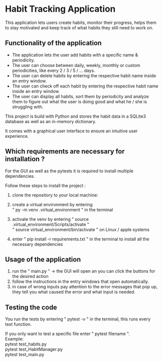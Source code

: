 # Habit Tracking Application
This application lets users create habits, monitor their progress, helps them to stay motivated and keep track of what habits they still need to work on.

## Functionality of the application
* The application lets the user add habits with a specific name & periodicity.  
* The user can choose between daily, weekly, monthly or custom periodicities, like every 2 / 3 / 5 / ... days.  
* The user can delete habits by entering the respective habit name inside an entry window.  
* The user can check off each habit by entering the respective habit name inside an entry window.  
* The user can display all habits, sort them by periodicity and analyze them to figure out what the user is doing good and what he / she is struggling with.  

This project is build with Python and stores the habit data in a SQLite3 database as well as an in-memory dictionary.  

It comes with a graphical user interface to ensure an intuitive user experience.  



## Which requirements are necessary for installation ? 
For the GUI as well as the pytests it is required to install multiple dependencies.  

Follow these steps to install the project :  

1. clone the repository to your local machine:  

2. create a virtual environment by entering  
    " py -m venv .virtual_environment " in the terminal  

3. activate the venv by entering " source .virtual_environment/Scripts/activate "    
" source virtual_environment/bin/activate " on Linux / apple systems  

4. enter " pip install -r requirements.txt " in the terminal to install all the necessary dependencies  

## Usage of the application

1. run the " main.py " -> the GUI will open an you can click the buttons for the desired action  
2. follow the instructions in the entry windows that open automatically.  
3. in case of wrong inputs pay attention to the error messages that pop up, they tell you what caused the error and what input is needed.  

## Testing the code

You run the tests by entering " pytest -v " in the terminal, this runs every test function.  

If you only want to test a specific file enter " pytest filename ".  
Example:  
pytest test_habits.py  
pytest test_HabitManager.py  
pytest test_main.py  

